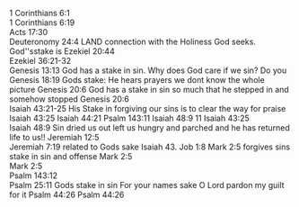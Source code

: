 1 Corinthians 6:1	
1 Corinthians 6:19	
Acts 17:30	
Deuteronomy 24:4	LAND connection with the Holiness God seeks. God''sstake is
Ezekiel 20:44	
Ezekiel 36:21-32	
Genesis 13:13	God has a stake in sin. Why does God care if we sin? Do you
Genesis 18:19	Gods stake: He hears prayers we dont know the whole picture
Genesis 20:6	God has a stake in sin so much that he stepped in and somehow stopped
Genesis 20:6	
Isaiah 43:21-25	His Stake in forgiving our sins is to clear the way for praise
Isaiah 43:25	Isaiah 44:21 Psalm 143:11 Isaiah 48:9 11
Isaiah 43:25	
Isaiah 48:9	Sin dried us out left us hungry and parched and he has returned life to us!!
Jeremiah 12:5	
Jeremiah 7:19	related to Gods sake Isaiah 43.
Job 1:8	
Mark 2:5	forgives sins stake in sin and offense
Mark 2:5	
Mark 2:5	
Psalm 143:12	
Psalm 25:11	Gods stake in sin For your names sake O Lord pardon my guilt for it
Psalm 44:26	
Psalm 44:26	
